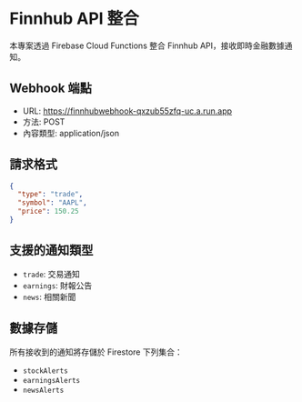 # Finnhub API 整合

本專案透過 Firebase Cloud Functions 整合 Finnhub API，接收即時金融數據通知。

## Webhook 端點
- URL: https://finnhubwebhook-qxzub55zfq-uc.a.run.app
- 方法: POST
- 內容類型: application/json

## 請求格式
```json
{
  "type": "trade",
  "symbol": "AAPL",
  "price": 150.25
}
```

## 支援的通知類型
- `trade`: 交易通知
- `earnings`: 財報公告
- `news`: 相關新聞

## 數據存儲
所有接收到的通知將存儲於 Firestore 下列集合：
- `stockAlerts`
- `earningsAlerts`
- `newsAlerts` 